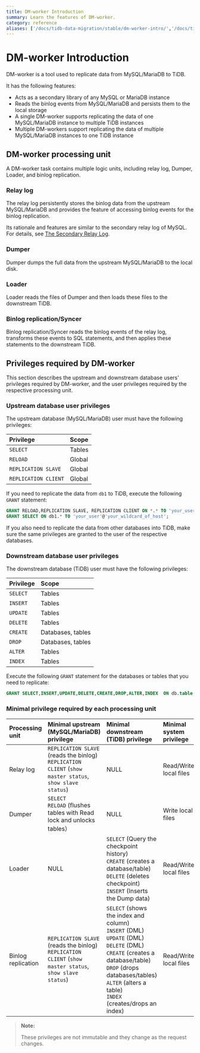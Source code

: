 ```yaml
---
title: DM-worker Introduction
summary: Learn the features of DM-worker.
category: reference
aliases: ['/docs/tidb-data-migration/stable/dm-worker-intro/','/docs/tidb-data-migration/v1.0/dm-worker-intro/','/docs/dev/reference/tools/data-migration/dm-worker-intro/','/docs/v3.1/reference/tools/data-migration/dm-worker-intro/','/docs/v3.0/reference/tools/data-migration/dm-worker-intro/','/docs/v2.1/reference/tools/data-migration/dm-worker-intro/']
---
```


# DM-worker Introduction

DM-worker is a tool used to replicate data from MySQL/MariaDB to TiDB.

It has the following features:

- Acts as a secondary library of any MySQL or MariaDB instance
- Reads the binlog events from MySQL/MariaDB and persists them to the local storage
- A single DM-worker supports replicating the data of one MySQL/MariaDB instance to multiple TiDB instances
- Multiple DM-workers support replicating the data of multiple MySQL/MariaDB instances to one TiDB instance

## DM-worker processing unit

A DM-worker task contains multiple logic units, including relay log, Dumper, Loader, and binlog replication.

### Relay log

The relay log persistently stores the binlog data from the upstream MySQL/MariaDB and provides the feature of accessing binlog events for the binlog replication.

Its rationale and features are similar to the secondary relay log of MySQL. For details, see [The Secondary Relay Log](https://dev.mysql.com/doc/refman/5.7/en/slave-logs-relaylog.html).

### Dumper

Dumper dumps the full data from the upstream MySQL/MariaDB to the local disk.

### Loader

Loader reads the files of Dumper and then loads these files to the downstream TiDB.

### Binlog replication/Syncer

Binlog replication/Syncer reads the binlog events of the relay log, transforms these events to SQL statements, and then applies these statements to the downstream TiDB.

## Privileges required by DM-worker

This section describes the upstream and downstream database users' privileges required by DM-worker, and the user privileges required by the respective processing unit.

### Upstream database user privileges

The upstream database (MySQL/MariaDB) user must have the following privileges:

| Privilege | Scope |
|:----|:----|
| `SELECT` | Tables |
| `RELOAD` | Global |
| `REPLICATION SLAVE` | Global |
| `REPLICATION CLIENT` | Global |

If you need to replicate the data from `db1` to TiDB, execute the following `GRANT` statement:

```sql
GRANT RELOAD,REPLICATION SLAVE, REPLICATION CLIENT ON *.* TO 'your_user'@'your_wildcard_of_host'
GRANT SELECT ON db1.* TO 'your_user'@'your_wildcard_of_host';
```

If you also need to replicate the data from other databases into TiDB, make sure the same privileges are granted to the user of the respective databases.

### Downstream database user privileges

The downstream database (TiDB) user must have the following privileges:

| Privilege | Scope |
|:----|:----|
| `SELECT` | Tables |
| `INSERT` | Tables |
| `UPDATE` | Tables |
| `DELETE` | Tables |
| `CREATE` | Databases, tables |
| `DROP` | Databases, tables |
| `ALTER` | Tables |
| `INDEX` | Tables |

Execute the following `GRANT` statement for the databases or tables that you need to replicate:

```sql
GRANT SELECT,INSERT,UPDATE,DELETE,CREATE,DROP,ALTER,INDEX  ON db.table TO 'your_user'@'your_wildcard_of_host';
```

### Minimal privilege required by each processing unit

| Processing unit | Minimal upstream (MySQL/MariaDB) privilege | Minimal downstream (TiDB) privilege | Minimal system privilege |
|:----|:--------------------|:------------|:----|
| Relay log | `REPLICATION SLAVE` (reads the binlog)<br/>`REPLICATION CLIENT` (`show master status`, `show slave status`) | NULL | Read/Write local files |
| Dumper | `SELECT`<br/>`RELOAD` (flushes tables with Read lock and unlocks tables）| NULL | Write local files |
| Loader | NULL | `SELECT` (Query the checkpoint history)<br/>`CREATE` (creates a database/table)<br/>`DELETE` (deletes checkpoint)<br/>`INSERT` (Inserts the Dump data) | Read/Write local files |
| Binlog replication | `REPLICATION SLAVE` (reads the binlog)<br/>`REPLICATION CLIENT` (`show master status`, `show slave status`) | `SELECT` (shows the index and column)<br/>`INSERT` (DML)<br/>`UPDATE` (DML)<br/>`DELETE` (DML)<br/>`CREATE` (creates a database/table)<br/>`DROP` (drops databases/tables)<br/>`ALTER` (alters a table)<br/>`INDEX` (creates/drops an index)| Read/Write local files |

> **Note:**
>
> These privileges are not immutable and they change as the request changes.
